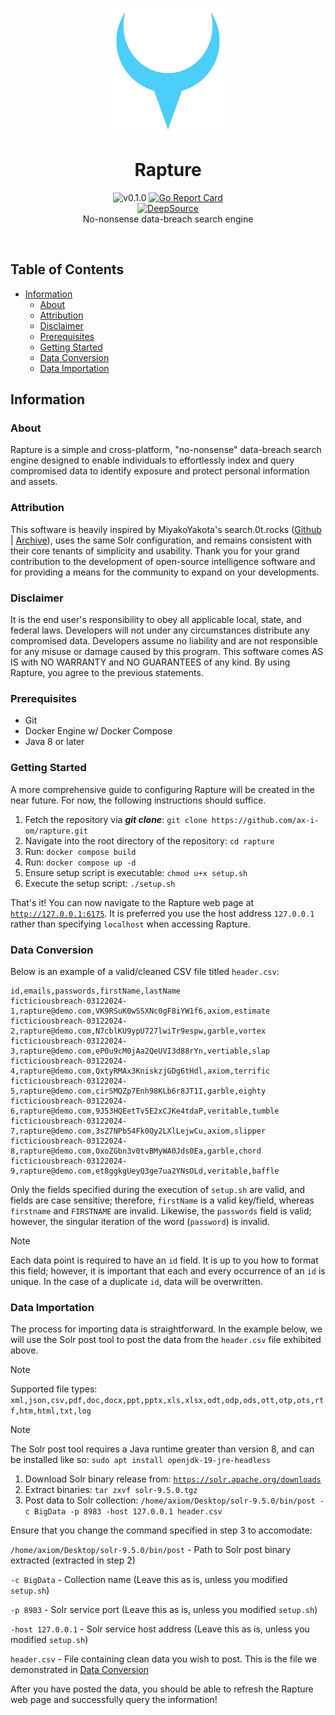 <p align="center">
  <a><img src="./web/static/rapture.png" width=200 height="200"></a>
    <h1 align="center">Rapture</h1>
  <p align="center">
    <a><img src="https://img.shields.io/badge/version-0.1.0-blue.svg" alt="v0.1.0"></a>
    <a href="https://goreportcard.com/report/github.com/ax-i-om/rapture/web"><img src="https://goreportcard.com/badge/github.com/ax-i-om/rapture/web" alt="Go Report Card"></a><br>
    <a href="https://app.deepsource.com/gh/ax-i-om/rapture/" target="_blank"><img alt="DeepSource" title="DeepSource" src="https://app.deepsource.com/gh/ax-i-om/rapture.svg/?label=active+issues&show_trend=true"/></a><br>
   No-nonsense data-breach search engine <br>
</a>
  </p><br>
</p>

## Table of Contents

- [Information](#information)
  - [About](#about)
  - [Attribution](#attribution)
  - [Disclaimer](#disclaimer)
  - [Prerequisites](#prerequisites)
  - [Getting Started](#getting-started)
  - [Data Conversion](#data-conversion)
  - [Data Importation](#data-importation)

## Information

### About

Rapture is a simple and cross-platform, "no-nonsense" data-breach search engine designed to enable individuals to effortlessly index and query compromised data to identify exposure and protect personal information and assets.

### Attribution

This software is heavily inspired by MiyakoYakota's search.0t.rocks ([Github](https://github.com/MiyakoYakota/search.0t.rocks) | [Archive](https://web.archive.org/web/20240313083920/https://github.com/MiyakoYakota/search.0t.rocks)), uses the same Solr configuration, and remains consistent with their core tenants of simplicity and usability. Thank you for your grand contribution to the development of open-source intelligence software and for providing a means for the community to expand on your developments.

### Disclaimer

It is the end user's responsibility to obey all applicable local, state, and federal laws. Developers will not under any circumstances distribute any compromised data. Developers assume no liability and are not responsible for any misuse or damage caused by this program. This software comes AS IS with NO WARRANTY and NO GUARANTEES of any kind. By using Rapture, you agree to the previous statements.

### Prerequisites

- Git
- Docker Engine w/ Docker Compose
- Java 8 or later

### Getting Started

A more comprehensive guide to configuring Rapture will be created in the near future. For now, the following instructions should suffice.

1. Fetch the repository via ***git clone***: `git clone https://github.com/ax-i-om/rapture.git`
2. Navigate into the root directory of the repository: `cd rapture`
3. Run: `docker compose build`
4. Run: `docker compose up -d`
5. Ensure setup script is executable: `chmod u+x setup.sh`
6. Execute the setup script: `./setup.sh`

That's it! You can now navigate to the Rapture web page at [`http://127.0.0.1:6175`](http://127.0.0.1:6175). It is preferred you use the host address `127.0.0.1` rather than specifying `localhost` when accessing Rapture. 

### Data Conversion

Below is an example of a valid/cleaned CSV file titled `header.csv`:
``` csv
id,emails,passwords,firstName,lastName
ficticiousbreach-03122024-1,rapture@demo.com,VK9RSuK0wSSXNc0gF8iYW1f6,axiom,estimate
ficticiousbreach-03122024-2,rapture@demo.com,N7cblKU9ypU727lwiTr9espw,garble,vortex
ficticiousbreach-03122024-3,rapture@demo.com,eP0u9cM0jAa2QeUVI3d88rYn,vertiable,slap
ficticiousbreach-03122024-4,rapture@demo.com,QxtyRMAx3KniskzjGDg6tHdl,axiom,terrific
ficticiousbreach-03122024-5,rapture@demo.com,cirSMQZp7Enh98KLb6r8JT1I,garble,eighty
ficticiousbreach-03122024-6,rapture@demo.com,9J53HQEetTv5E2xCJKe4tdaP,veritable,tumble
ficticiousbreach-03122024-7,rapture@demo.com,3sZ7NPb54Fk0Qy2LXlLejwCu,axiom,slipper
ficticiousbreach-03122024-8,rapture@demo.com,OxoZGbn3v0tvBMyWA0Jds0Ea,garble,chord
ficticiousbreach-03122024-9,rapture@demo.com,et8ggkgUeyQ3ge7ua2YNsOLd,veritable,baffle
```
Only the fields specified during the execution of `setup.sh` are valid, and fields are case sensitive; therefore, `firstName` is a valid key/field, whereas `firstname` and `FIRSTNAME` are invalid. Likewise, the `passwords` field is valid; however, the singular iteration of the word (`password`) is invalid. 

> [!NOTE] 
> Each data point is required to have an `id` field. It is up to you how to format this field; however, it is important that each and every occurrence of an `id` is unique. In the case of a duplicate `id`, data will be overwritten.

### Data Importation

The process for importing data is straightforward. In the example below, we will use the Solr post tool to post the data from the `header.csv` file exhibited above.

> [!NOTE]
> Supported file types: 
> `xml,json,csv,pdf,doc,docx,ppt,pptx,xls,xlsx,odt,odp,ods,ott,otp,ots,rtf,htm,html,txt,log`

> [!NOTE]
> The Solr post tool requires a Java runtime greater than version 8, and can be installed like so:
> `sudo apt install openjdk-19-jre-headless` 

1. Download Solr binary release from: [`https://solr.apache.org/downloads`](https://solr.apache.org/downloads)
2. Extract binaries: `tar zxvf solr-9.5.0.tgz`
3. Post data to Solr collection: `/home/axiom/Desktop/solr-9.5.0/bin/post -c BigData -p 8983 -host 127.0.0.1 header.csv`

Ensure that you change the command specified in step 3 to accomodate:

`/home/axiom/Desktop/solr-9.5.0/bin/post` - Path to Solr post binary extracted (extracted in step 2)

`-c BigData` - Collection name (Leave this as is, unless you modified `setup.sh`)

`-p 8983` - Solr service port (Leave this as is, unless you modified `setup.sh`)

`-host 127.0.0.1` - Solr service host address (Leave this as is, unless you modified `setup.sh`)

`header.csv` - File containing clean data you wish to post. This is the file we demonstrated in [Data Conversion](#data-conversion)

After you have posted the data, you should be able to refresh the Rapture web page and successfully query the information!
